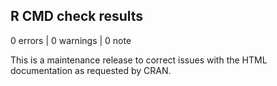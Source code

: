 ## R CMD check results

0 errors | 0 warnings | 0 note

This is a maintenance release to correct issues with the HTML documentation
as requested by CRAN.
